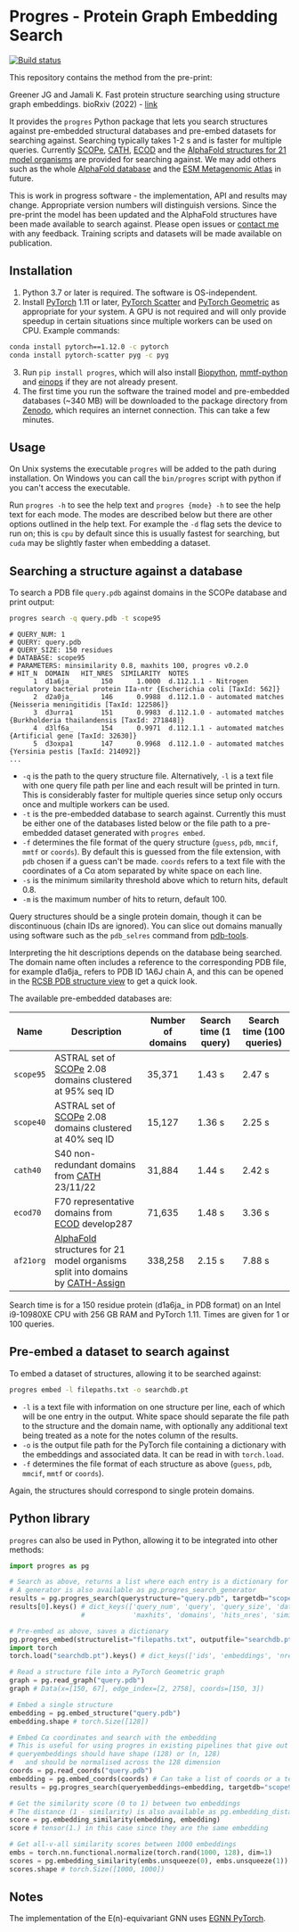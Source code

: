 # Progres - Protein Graph Embedding Search

[![Build status](https://github.com/jgreener64/progres/workflows/CI/badge.svg)](https://github.com/jgreener64/progres/actions)

This repository contains the method from the pre-print:

Greener JG and Jamali K. Fast protein structure searching using structure graph embeddings. bioRxiv (2022) - [link](https://www.biorxiv.org/content/10.1101/2022.11.28.518224v1)

It provides the `progres` Python package that lets you search structures against pre-embedded structural databases and pre-embed datasets for searching against. Searching typically takes 1-2 s and is faster for multiple queries. Currently [SCOPe](https://scop.berkeley.edu), [CATH](http://cathdb.info), [ECOD](http://prodata.swmed.edu/ecod) and the [AlphaFold structures for 21 model organisms](https://doi.org/10.1093/nar/gkab1061) are provided for searching against. We may add others such as the whole [AlphaFold database](https://alphafold.ebi.ac.uk) and the [ESM Metagenomic Atlas](https://esmatlas.com) in future.

This is work in progress software - the implementation, API and results may change.
Appropriate version numbers will distinguish versions.
Since the pre-print the model has been updated and the AlphaFold structures have been made available to search against.
Please open issues or [contact me](http://jgreener64.github.io) with any feedback.
Training scripts and datasets will be made available on publication.

## Installation

1. Python 3.7 or later is required. The software is OS-independent.
2. Install [PyTorch](https://pytorch.org) 1.11 or later, [PyTorch Scatter](https://github.com/rusty1s/pytorch_scatter) and [PyTorch Geometric](https://github.com/pyg-team/pytorch_geometric) as appropriate for your system. A GPU is not required and will only provide speedup in certain situations since multiple workers can be used on CPU. Example commands:
```bash
conda install pytorch==1.12.0 -c pytorch
conda install pytorch-scatter pyg -c pyg
```

3. Run `pip install progres`, which will also install [Biopython](https://biopython.org), [mmtf-python](https://github.com/rcsb/mmtf-python) and [einops](https://github.com/arogozhnikov/einops) if they are not already present.
4. The first time you run the software the trained model and pre-embedded databases (~340 MB) will be downloaded to the package directory from [Zenodo](https://zenodo.org/record/7782088), which requires an internet connection. This can take a few minutes.

## Usage

On Unix systems the executable `progres` will be added to the path during installation.
On Windows you can call the `bin/progres` script with python if you can't access the executable.

Run `progres -h` to see the help text and `progres {mode} -h` to see the help text for each mode.
The modes are described below but there are other options outlined in the help text.
For example the `-d` flag sets the device to run on; this is `cpu` by default since this is usually fastest for searching, but `cuda` may be slightly faster when embedding a dataset.

## Searching a structure against a database

To search a PDB file `query.pdb` against domains in the SCOPe database and print output:
```bash
progres search -q query.pdb -t scope95
```
```
# QUERY_NUM: 1
# QUERY: query.pdb
# QUERY_SIZE: 150 residues
# DATABASE: scope95
# PARAMETERS: minsimilarity 0.8, maxhits 100, progres v0.2.0
# HIT_N  DOMAIN   HIT_NRES  SIMILARITY  NOTES
      1  d1a6ja_       150      1.0000  d.112.1.1 - Nitrogen regulatory bacterial protein IIa-ntr {Escherichia coli [TaxId: 562]}
      2  d2a0ja_       146      0.9988  d.112.1.0 - automated matches {Neisseria meningitidis [TaxId: 122586]}
      3  d3urra1       151      0.9983  d.112.1.0 - automated matches {Burkholderia thailandensis [TaxId: 271848]}
      4  d3lf6a_       154      0.9971  d.112.1.1 - automated matches {Artificial gene [TaxId: 32630]}
      5  d3oxpa1       147      0.9968  d.112.1.0 - automated matches {Yersinia pestis [TaxId: 214092]}
...
```
- `-q` is the path to the query structure file. Alternatively, `-l` is a text file with one query file path per line and each result will be printed in turn. This is considerably faster for multiple queries since setup only occurs once and multiple workers can be used.
- `-t` is the pre-embedded database to search against. Currently this must be either one of the databases listed below or the file path to a pre-embedded dataset generated with `progres embed`.
- `-f` determines the file format of the query structure (`guess`, `pdb`, `mmcif`, `mmtf` or `coords`). By default this is guessed from the file extension, with `pdb` chosen if a guess can't be made. `coords` refers to a text file with the coordinates of a Cα atom separated by white space on each line.
- `-s` is the minimum similarity threshold above which to return hits, default 0.8.
- `-m` is the maximum number of hits to return, default 100.

Query structures should be a single protein domain, though it can be discontinuous (chain IDs are ignored).
You can slice out domains manually using software such as the `pdb_selres` command from [pdb-tools](http://www.bonvinlab.org/pdb-tools).

Interpreting the hit descriptions depends on the database being searched.
The domain name often includes a reference to the corresponding PDB file, for example d1a6ja_ refers to PDB ID 1A6J chain A, and this can be opened in the [RCSB PDB structure view](https://www.rcsb.org/3d-view/1A6J/1) to get a quick look.

The available pre-embedded databases are:

| Name      | Description                                                                                                                                                | Number of domains | Search time (1 query) | Search time (100 queries) |
| --------- | ---------------------------------------------------------------------------------------------------------------------------------------------------------- | ----------------- | --------------------- | ------------------------- |
| `scope95` | ASTRAL set of [SCOPe](https://scop.berkeley.edu) 2.08 domains clustered at 95% seq ID                                                                      | 35,371            | 1.43 s                | 2.47 s                    |
| `scope40` | ASTRAL set of [SCOPe](https://scop.berkeley.edu) 2.08 domains clustered at 40% seq ID                                                                      | 15,127            | 1.36 s                | 2.25 s                    |
| `cath40`  | S40 non-redundant domains from [CATH](http://cathdb.info) 23/11/22                                                                                         | 31,884            | 1.44 s                | 2.42 s                    |
| `ecod70`  | F70 representative domains from [ECOD](http://prodata.swmed.edu/ecod) develop287                                                                           | 71,635            | 1.48 s                | 3.36 s                    |
| `af21org` | [AlphaFold](https://alphafold.ebi.ac.uk) structures for 21 model organisms split into domains by [CATH-Assign](https://doi.org/10.1038/s42003-023-04488-9) | 338,258           | 2.15 s                | 7.88 s                    |

Search time is for a 150 residue protein (d1a6ja_ in PDB format) on an Intel i9-10980XE CPU with 256 GB RAM and PyTorch 1.11.
Times are given for 1 or 100 queries.

## Pre-embed a dataset to search against

To embed a dataset of structures, allowing it to be searched against:
```bash
progres embed -l filepaths.txt -o searchdb.pt
```
- `-l` is a text file with information on one structure per line, each of which will be one entry in the output. White space should separate the file path to the structure and the domain name, with optionally any additional text being treated as a note for the notes column of the results.
- `-o` is the output file path for the PyTorch file containing a dictionary with the embeddings and associated data. It can be read in with `torch.load`.
- `-f` determines the file format of each structure as above (`guess`, `pdb`, `mmcif`, `mmtf` or `coords`).

Again, the structures should correspond to single protein domains.

## Python library

`progres` can also be used in Python, allowing it to be integrated into other methods:
```python
import progres as pg

# Search as above, returns a list where each entry is a dictionary for a query
# A generator is also available as pg.progres_search_generator
results = pg.progres_search(querystructure="query.pdb", targetdb="scope95")
results[0].keys() # dict_keys(['query_num', 'query', 'query_size', 'database', 'minsimilarity',
                  #            'maxhits', 'domains', 'hits_nres', 'similarities', 'notes'])

# Pre-embed as above, saves a dictionary
pg.progres_embed(structurelist="filepaths.txt", outputfile="searchdb.pt")
import torch
torch.load("searchdb.pt").keys() # dict_keys(['ids', 'embeddings', 'nres', 'notes'])

# Read a structure file into a PyTorch Geometric graph
graph = pg.read_graph("query.pdb")
graph # Data(x=[150, 67], edge_index=[2, 2758], coords=[150, 3])

# Embed a single structure
embedding = pg.embed_structure("query.pdb")
embedding.shape # torch.Size([128])

# Embed Cα coordinates and search with the embedding
# This is useful for using progres in existing pipelines that give out Cα coordinates
# queryembeddings should have shape (128) or (n, 128)
#   and should be normalised across the 128 dimension
coords = pg.read_coords("query.pdb")
embedding = pg.embed_coords(coords) # Can take a list of coords or a tensor of shape (nres, 3)
results = pg.progres_search(queryembeddings=embedding, targetdb="scope95")

# Get the similarity score (0 to 1) between two embeddings
# The distance (1 - similarity) is also available as pg.embedding_distance
score = pg.embedding_similarity(embedding, embedding)
score # tensor(1.) in this case since they are the same embedding

# Get all-v-all similarity scores between 1000 embeddings
embs = torch.nn.functional.normalize(torch.rand(1000, 128), dim=1)
scores = pg.embedding_similarity(embs.unsqueeze(0), embs.unsqueeze(1))
scores.shape # torch.Size([1000, 1000])
```

## Notes

The implementation of the E(n)-equivariant GNN uses [EGNN PyTorch](https://github.com/lucidrains/egnn-pytorch).
